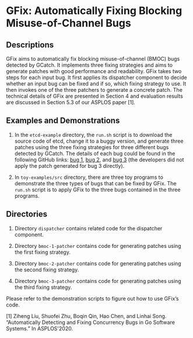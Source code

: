 # GFix: Automatically Fixing Blocking Misuse-of-Channel Bugs 

## Descriptions

GFix aims to automatically fix blocking misuse-of-channel (BMOC) bugs detected by GCatch. It implements three fixing strategies and aims to generate patches with good performance and readability. GFix takes two steps for each input bug. It first applies its dispatcher component to decide whether an input bug can be fixed and if so, which fixing strategy to use. It then invokes one of the three patchers to generate a concrete patch. The technical details of GFix are presented in Section 4 and evaluation results are discussed in Section 5.3 of our ASPLOS paper [1].


## Examples and Demonstrations

1. In the `etcd-example` directory, the `run.sh` script is to download the source code of etcd, change it to a buggy version, and generate three patches using the three fixing strategies for three different bugs detected by GCatch. The details of each bug could be found in the following GitHub links: [bug 1](https://github.com/etcd-io/etcd/pull/11568/commits/b340dfdcbb4be69a07157466634b1e16042aa1a2#diff-3ad06ebe31ef56b10f1c782874d25c414ce13cc8eb381a049bd36be56ea9a969L149), [bug 2](https://github.com/etcd-io/etcd/pull/11568/commits/b340dfdcbb4be69a07157466634b1e16042aa1a2#diff-b7d7aa0bd6404176eb1196324ba19b3fcade68deeef1ab160bcc04b58f8c9341L24), and [bug 3](https://github.com/etcd-io/etcd/pull/11568/commits/b340dfdcbb4be69a07157466634b1e16042aa1a2#diff-b7d7aa0bd6404176eb1196324ba19b3fcade68deeef1ab160bcc04b58f8c9341L45) (the developers did not apply the patch generated for bug 3 directly).

2. In `toy-examples/src` directory, there are three toy programs to demonstrate the three types of bugs that can be fixed by GFix. The `run.sh` script is to apply GFix to the three bugs contained in the three programs. 

## Directories

1. Directory `dispatcher` contains related code for the dispatcher component. 

2. Directory `bmoc-1-patcher` contains code for generating patches using the first fixing strategy. 

3. Directory `bmoc-2-patcher` contains code for generating patches using the second fixing strategy. 

4. Directory `bmoc-3-patcher` contains code for generating patches using the third fixing strategy. 

Please refer to the demonstration scripts to figure out how to use GFix’s code. 


[1] Ziheng Liu, Shuofei Zhu, Boqin Qin, Hao Chen, and Linhai Song. “Automatically Detecting and Fixing Concurrency Bugs in Go Software Systems.” In ASPLOS'2020. 

